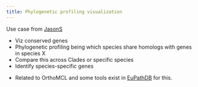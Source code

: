```yaml
---
title: Phylogenetic profiling visualization
---
```


Use case from [JasonS](JasonS "wikilink")

-   Viz conserved genes
-   Phylogenetic profiling being which species share homologs with genes
    in species X
-   Compare this across Clades or specific species
-   Identify species-specific genes

<!-- -->

-   Related to OrthoMCL and some tools exist in
    [EuPathDB](EuPathDB "wikilink") for this.


